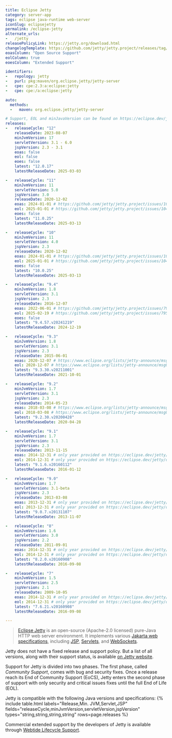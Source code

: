 ```yaml
---
title: Eclipse Jetty
category: server-app
tags: eclipse java-runtime web-server
iconSlug: eclipsejetty
permalink: /eclipse-jetty
alternate_urls:
-   /jetty
releasePolicyLink: https://jetty.org/download.html
changelogTemplate: https://github.com/jetty/jetty.project/releases/tag/jetty-__LATEST__
eoasColumn: "Open Source Support"
eolColumn: true
eoesColumn: "Extended Support"

identifiers:
-   repology: jetty
-   purl: pkg:maven/org.eclipse.jetty/jetty-server
-   cpe: cpe:2.3:a:eclipse:jetty
-   cpe: cpe:/a:eclipse:jetty

auto:
  methods:
  -   maven: org.eclipse.jetty/jetty-server

# Support, EOL and minJavaVersion can be found on https://eclipse.dev/jetty/download.php.
releases:
-   releaseCycle: "12"
    releaseDate: 2023-08-07
    minJvmVersion: 17
    servletVersion: 3.1 - 6.0
    jspVersion: 2.3 - 3.1
    eoas: false
    eol: false
    eoes: false
    latest: "12.0.17"
    latestReleaseDate: 2025-03-03

-   releaseCycle: "11"
    minJvmVersion: 11
    servletVersion: 5.0
    jspVersion: 3.0
    releaseDate: 2020-12-02
    eoas: 2024-01-01 # https://github.com/jetty/jetty.project/issues/10485
    eol: 2025-01-01 # https://github.com/jetty/jetty.project/issues/10485
    eoes: false
    latest: "11.0.25"
    latestReleaseDate: 2025-03-13

-   releaseCycle: "10"
    minJvmVersion: 11
    servletVersion: 4.0
    jspVersion: 2.3
    releaseDate: 2020-12-02
    eoas: 2024-01-01 # https://github.com/jetty/jetty.project/issues/10485
    eol: 2025-01-01 # https://github.com/jetty/jetty.project/issues/10485
    eoes: false
    latest: "10.0.25"
    latestReleaseDate: 2025-03-13

-   releaseCycle: "9.4"
    minJvmVersion: 1.8
    servletVersion: 3.1
    jspVersion: 2.3
    releaseDate: 2016-12-07
    eoas: 2022-06-01 # https://github.com/jetty/jetty.project/issues/7958
    eol: 2025-02-19 # https://github.com/jetty/jetty.project/issues/7958
    eoes: false
    latest: "9.4.57.v20241219"
    latestReleaseDate: 2024-12-19

-   releaseCycle: "9.3"
    minJvmVersion: 1.8
    servletVersion: 3.1
    jspVersion: 2.3
    releaseDate: 2015-06-01
    eoas: 2020-12-07 # https://www.eclipse.org/lists/jetty-announce/msg00140.html
    eol: 2020-12-07 # https://www.eclipse.org/lists/jetty-announce/msg00140.html
    latest: "9.3.30.v20211001"
    latestReleaseDate: 2021-10-01

-   releaseCycle: "9.2"
    minJvmVersion: 1.7
    servletVersion: 3.1
    jspVersion: 2.3
    releaseDate: 2014-05-23
    eoas: 2018-03-08 # https://www.eclipse.org/lists/jetty-announce/msg00116.html
    eol: 2018-03-08 # https://www.eclipse.org/lists/jetty-announce/msg00116.html
    latest: "9.2.30.v20200428"
    latestReleaseDate: 2020-04-28

-   releaseCycle: "9.1"
    minJvmVersion: 1.7
    servletVersion: 3.1
    jspVersion: 2.3
    releaseDate: 2013-11-15
    eoas: 2014-12-31 # only year provided on https://eclipse.dev/jetty/download.php, used end of the year
    eol: 2014-12-31 # only year provided on https://eclipse.dev/jetty/download.php, used end of the year
    latest: "9.1.6.v20160112"
    latestReleaseDate: 2016-01-12

-   releaseCycle: "9.0"
    minJvmVersion: 1.7
    servletVersion: 3.1-beta
    jspVersion: 2.3
    releaseDate: 2013-03-08
    eoas: 2013-12-31 # only year provided on https://eclipse.dev/jetty/download.php, used end of the year
    eol: 2013-12-31 # only year provided on https://eclipse.dev/jetty/download.php, used end of the year
    latest: "9.0.7.v20131107"
    latestReleaseDate: 2013-11-07

-   releaseCycle: "8"
    minJvmVersion: 1.6
    servletVersion: 3.0
    jspVersion: 2.2
    releaseDate: 2011-09-01
    eoas: 2014-12-31 # only year provided on https://eclipse.dev/jetty/download.php, used end of the year
    eol: 2014-12-31 # only year provided on https://eclipse.dev/jetty/download.php, used end of the year
    latest: "8.2.0.v20160908"
    latestReleaseDate: 2016-09-08

-   releaseCycle: "7"
    minJvmVersion: 1.5
    servletVersion: 2.5
    jspVersion: 2.1
    releaseDate: 2009-10-05
    eoas: 2014-12-31 # only year provided on https://eclipse.dev/jetty/download.php, used end of the year
    eol: 2014-12-31 # only year provided on https://eclipse.dev/jetty/download.php, used end of the year
    latest: "7.6.21.v20160908"
    latestReleaseDate: 2016-09-08

---
```


> [Eclipse Jetty](https://jetty.org/) is an open-source (Apache-2.0 licensed) pure-Java
> HTTP web server environment. It implements various [Jakarta web specifications](https://projects.eclipse.org/projects/ee4j.jakartaee-platform),
> including [JSP](https://projects.eclipse.org/projects/ee4j.jsp "Jakarta Server Pages"),
> [Servlets](https://projects.eclipse.org/projects/ee4j.servlet "Jakarta Servlet"),
> and [WebSockets](https://projects.eclipse.org/projects/ee4j.websocket "Jakarta WebSocket").

Jetty does not have a fixed release and support policy. But a list of all versions, along with
their support status, is available [on Jetty website](https://jetty.org/download.html).

Support for Jetty is divided into two phases. The first phase, called _Community Support_,
comes with bug and security fixes. Once a release reach its End of Community Support (EoCS), Jetty
enters the second phase of support with only security and critical issues fixes until the full End
of Life (EOL).

Jetty is compatible with the following Java versions and specifications:
{% include table.html
labels="Release,Min. JVM,Servlet,JSP"
fields="releaseCycle,minJvmVersion,servletVersion,jspVersion"
types="string,string,string,string"
rows=page.releases %}

Commercial extended support by the developers of Jetty is available through [Webtide Lifecycle
Support](https://webtide.com/).

